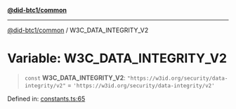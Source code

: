 [**@did-btc1/common**](../README.md)

***

[@did-btc1/common](../globals.md) / W3C\_DATA\_INTEGRITY\_V2

# Variable: W3C\_DATA\_INTEGRITY\_V2

> `const` **W3C\_DATA\_INTEGRITY\_V2**: `"https://w3id.org/security/data-integrity/v2"` = `'https://w3id.org/security/data-integrity/v2'`

Defined in: [constants.ts:65](https://github.com/dcdpr/did-btc1-js/blob/4ab6f9915d95beed9bc633644c9db1539395f512/packages/common/src/constants.ts#L65)
